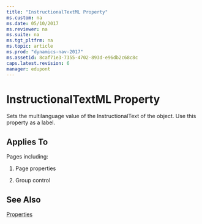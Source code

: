 ```yaml
---
title: "InstructionalTextML Property"
ms.custom: na
ms.date: 05/10/2017
ms.reviewer: na
ms.suite: na
ms.tgt_pltfrm: na
ms.topic: article
ms.prod: "dynamics-nav-2017"
ms.assetid: 8caf71e3-7355-4702-893d-e96db2c68c8c
caps.latest.revision: 6
manager: edupont
---
```

# InstructionalTextML Property
Sets the multilanguage value of the InstructionalText of the object. Use this property as a label.  
  
## Applies To  
 Pages including:  
  
1.  Page properties  
  
2.  Group control  
  
## See Also  
 [Properties](Properties.md)